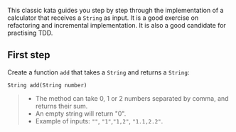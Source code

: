

This classic kata guides you step by step through the implementation of a calculator that receives a `String` as input.
It is a good exercise on refactoring and incremental implementation. It is also a good candidate for practising TDD.

## First step 

Create a function `add` that takes a `String` and returns a `String`:

    String add(String number)

>* The method can take 0, 1 or 2 numbers separated by comma, and returns their sum.
>* An empty string will return "0".
>* Example of inputs: `""`, `"1"`,`"1,2"`, `"1.1,2.2"`.

